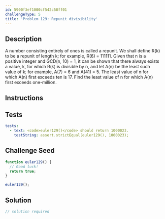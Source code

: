 ```yaml
---
id: 5900f3ef1000cf542c50ff01
challengeType: 5
title: 'Problem 129: Repunit divisibility'
---
```


## Description
<section id='description'>
A number consisting entirely of ones is called a repunit. We shall define R(k) to be a repunit of length k; for example, R(6) = 111111.
Given that n is a positive integer and GCD(n, 10) = 1, it can be shown that there always exists a value, k, for which R(k) is divisible by n, and let A(n) be the least such value of k; for example, A(7) = 6 and A(41) = 5.
The least value of n for which A(n) first exceeds ten is 17.
Find the least value of n for which A(n) first exceeds one-million.
</section>

## Instructions
<section id='instructions'>

</section>

## Tests
<section id='tests'>

```yml
tests:
  - text: <code>euler129()</code> should return 1000023.
    testString: assert.strictEqual(euler129(), 1000023);

```

</section>

## Challenge Seed
<section id='challengeSeed'>

<div id='js-seed'>

```js
function euler129() {
  // Good luck!
  return true;
}

euler129();
```

</div>



</section>

## Solution
<section id='solution'>

```js
// solution required
```

</section>
